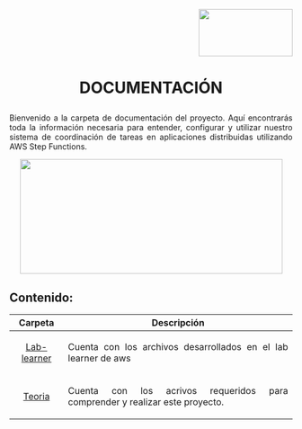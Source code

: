 <p align="right">
  <img src="https://github.com/Marlith08/AWS_Project_Template/assets/150297300/387f6cab-83d1-4de9-ba74-52d8b0841334" width=167" height="84">
</p>

 # <p align="center">DOCUMENTACIÓN</p>

<p align="justify">Bienvenido a la carpeta de documentación del proyecto. Aquí encontrarás toda la información necesaria para entender, configurar y utilizar nuestro sistema de coordinación de tareas en aplicaciones distribuidas utilizando AWS Step Functions. </p>

<p align="center">
  <img src="https://github.com/Marlith08/AWS_Project_Template/assets/136536376/82499cda-3702-4961-b587-41db764d8174" width=467" height="204">
</p>

## Contenido:

| Carpeta  | Descripción  |
| :------------: | :------------: |
| <a href="https://github.com/Marlith08/AWS_Project_Template/tree/main/DOCS/Lab-learner">Lab-learner</a>  | <p align="justify">Cuenta con los archivos desarrollados en el lab learner de aws</p>  |
| <a href="https://github.com/Marlith08/AWS_Project_Template/tree/main/DOCS/Teoria">Teoria</a>  | <p align="justify"> Cuenta con los acrivos requeridos para comprender y realizar este proyecto.</p>  |


